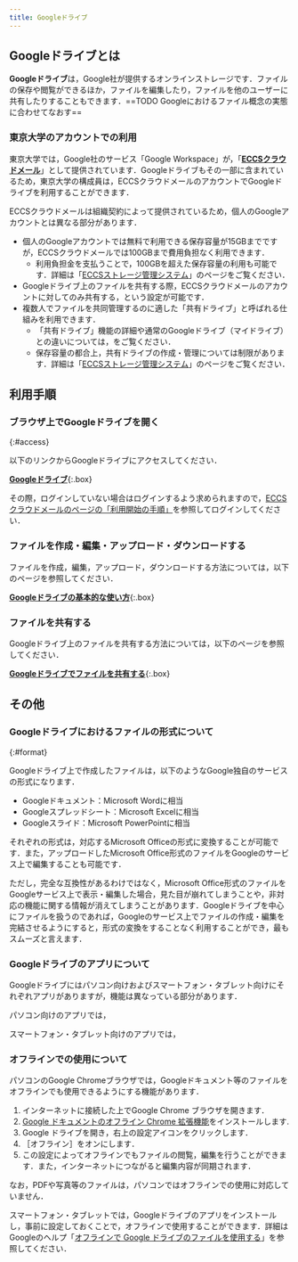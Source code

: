 ```yaml
---
title: Googleドライブ
---
```


## Googleドライブとは

**Googleドライブ**は，Google社が提供するオンラインストレージです．ファイルの保存や閲覧ができるほか，ファイルを編集したり，ファイルを他のユーザーに共有したりすることもできます．==TODO Googleにおけるファイル概念の実態に合わせてなおす==

### 東京大学のアカウントでの利用

東京大学では，Google社のサービス「Google Workspace」が，「**[ECCSクラウドメール](/eccs_cloud_email)**」として提供されています．Googleドライブもその一部に含まれているため，東京大学の構成員は，ECCSクラウドメールのアカウントでGoogleドライブを利用することができます．

ECCSクラウドメールは組織契約によって提供されているため，個人のGoogleアカウントとは異なる部分があります．

- 個人のGoogleアカウントでは無料で利用できる保存容量が15GBまでですが，ECCSクラウドメールでは100GBまで費用負担なく利用できます．
    - 利用負担金を支払うことで，100GBを超えた保存容量の利用も可能です．詳細は「[ECCSストレージ管理システム](https://www.ecc.u-tokyo.ac.jp/storage_mgt/)」のページをご覧ください．
- Googleドライブ上のファイルを共有する際，ECCSクラウドメールのアカウントに対してのみ共有する，という設定が可能です．
- 複数人でファイルを共同管理するのに適した「共有ドライブ」と呼ばれる仕組みを利用できます．
    - 「共有ドライブ」機能の詳細や通常のGoogleドライブ（マイドライブ）との違いについては，[]()をご覧ください．
    - 保存容量の都合上，共有ドライブの作成・管理については制限があります．詳細は「[ECCSストレージ管理システム](https://www.ecc.u-tokyo.ac.jp/storage_mgt/)」のページをご覧ください．

## 利用手順

### ブラウザ上でGoogleドライブを開く
{:#access}

以下のリンクからGoogleドライブにアクセスしてください．

**[Googleドライブ](https://drive.google.com/drive/)**{:.box}

その際，ログインしていない場合はログインするよう求められますので，[ECCSクラウドメールのページの「利用開始の手順」](/eccs_cloud_email#initial-setup)を参照してログインしてください．

### ファイルを作成・編集・アップロード・ダウンロードする

ファイルを作成，編集，アップロード，ダウンロードする方法については，以下のページを参照してください．

**[Googleドライブの基本的な使い方](basic)**{:.box}

### ファイルを共有する

Googleドライブ上のファイルを共有する方法については，以下のページを参照してください．

**[Googleドライブでファイルを共有する](share)**{:.box}

## その他

### Googleドライブにおけるファイルの形式について
{:#format}

Googleドライブ上で作成したファイルは，以下のようなGoogle独自のサービスの形式になります．

- Googleドキュメント：Microsoft Wordに相当
- Googleスプレッドシート：Microsoft Excelに相当
- Googleスライド：Microsoft PowerPointに相当

それぞれの形式は，対応するMicrosoft Officeの形式に変換することが可能です．また，アップロードしたMicrosoft Office形式のファイルをGoogleのサービス上で編集することも可能です．

ただし，完全な互換性があるわけではなく，Microsoft Office形式のファイルをGoogleサービス上で表示・編集した場合，見た目が崩れてしまうことや，非対応の機能に関する情報が消えてしまうことがあります．Googleドライブを中心にファイルを扱うのであれば，Googleのサービス上でファイルの作成・編集を完結させるようにすると，形式の変換をすることなく利用することができ，最もスムーズと言えます．

### Googleドライブのアプリについて

Googleドライブにはパソコン向けおよびスマートフォン・タブレット向けにそれぞれアプリがありますが，機能は異なっている部分があります．

パソコン向けのアプリでは，

スマートフォン・タブレット向けのアプリでは，

### オフラインでの使用について

パソコンのGoogle Chromeブラウザでは，Googleドキュメント等のファイルをオフラインでも使用できるようにする機能があります．

1. インターネットに接続した上でGoogle Chrome ブラウザを開きます．
1. [Google ドキュメントのオフライン Chrome 拡張機能](https://chrome.google.com/webstore/detail/google-docs-offline/ghbmnnjooekpmoecnnnilnnbdlolhkhi)をインストールします.
1. Google ドライブを開き，右上の設定アイコンをクリックします．
1. ［オフライン］をオンにします．
1. この設定によってオフラインでもファイルの閲覧，編集を行うことができます．また，インターネットにつながると編集内容が同期されます．

なお，PDFや写真等のファイルは，パソコンではオフラインでの使用に対応していません．

スマートフォン・タブレットでは，Googleドライブのアプリをインストールし，事前に設定しておくことで，オフラインで使用することができます．詳細はGoogleのヘルプ「[オフラインで Google ドライブのファイルを使用する](https://support.google.com/drive/answer/2375012?hl=ja)」を参照してください．
